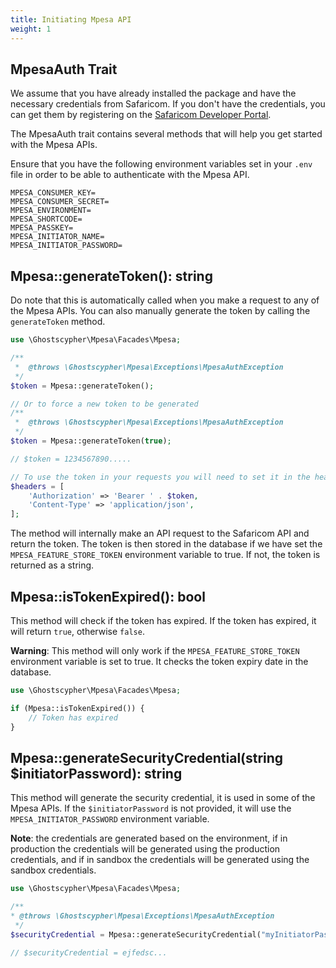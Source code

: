 ```yaml
---
title: Initiating Mpesa API
weight: 1
---
```


## MpesaAuth Trait

We assume that you have already installed the package and have the necessary credentials from Safaricom. If you don't have the credentials, you can get them by registering on the [Safaricom Developer Portal](https://developer.safaricom.co.ke/).

The MpesaAuth trait contains several methods that will help you get started with the Mpesa APIs.

Ensure that you have the following environment variables set in your `.env` file in order to be able to authenticate with the Mpesa API.

```dotenv
MPESA_CONSUMER_KEY=
MPESA_CONSUMER_SECRET=
MPESA_ENVIRONMENT=
MPESA_SHORTCODE=
MPESA_PASSKEY=
MPESA_INITIATOR_NAME=
MPESA_INITIATOR_PASSWORD=
```

## Mpesa::generateToken(): string

Do note that this is automatically called when you make a request to any of the Mpesa APIs. You can also manually generate the token by calling the `generateToken` method.

```php
use \Ghostscypher\Mpesa\Facades\Mpesa;

/**
 *  @throws \Ghostscypher\Mpesa\Exceptions\MpesaAuthException
 */
$token = Mpesa::generateToken();

// Or to force a new token to be generated
/**
 *  @throws \Ghostscypher\Mpesa\Exceptions\MpesaAuthException
 */
$token = Mpesa::generateToken(true);

// $token = 1234567890.....

// To use the token in your requests you will need to set it in the headers
$headers = [
    'Authorization' => 'Bearer ' . $token,
    'Content-Type' => 'application/json',
];
```

The method will internally make an API request to the Safaricom API and return the token. The token is then stored in the database if we have set the `MPESA_FEATURE_STORE_TOKEN` environment variable to true. If not, the token is returned as a string.

## Mpesa::isTokenExpired(): bool

This method will check if the token has expired. If the token has expired, it will return `true`, otherwise `false`.

**Warning**: This method will only work if the `MPESA_FEATURE_STORE_TOKEN` environment variable is set to true. It checks the token expiry date in the database.

```php
use \Ghostscypher\Mpesa\Facades\Mpesa;

if (Mpesa::isTokenExpired()) {
    // Token has expired
}
```

## Mpesa::generateSecurityCredential(string $initiatorPassword): string

This method will generate the security credential, it is used in some of the Mpesa APIs.
If the `$initiatorPassword` is not provided, it will use the `MPESA_INITIATOR_PASSWORD` environment variable.

**Note**: the credentials are generated based on the environment, if in production the credentials will be generated using the production credentials, and if in sandbox the credentials will be generated using the sandbox credentials.

```php
use \Ghostscypher\Mpesa\Facades\Mpesa;

/**
* @throws \Ghostscypher\Mpesa\Exceptions\MpesaAuthException
 */
$securityCredential = Mpesa::generateSecurityCredential("myInitiatorPassword");

// $securityCredential = ejfedsc...

```
